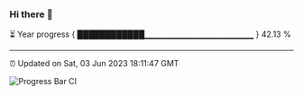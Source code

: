 ### Hi there 👋

⏳ Year progress { ████████████▁▁▁▁▁▁▁▁▁▁▁▁▁▁▁▁▁▁ } 42.13 %

---

⏰ Updated on Sat, 03 Jun 2023 18:11:47 GMT

![Progress Bar CI](https://github.com/liununu/liununu/workflows/Progress%20Bar%20CI/badge.svg)
